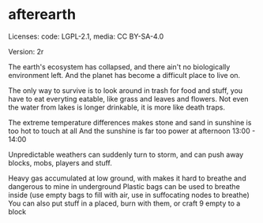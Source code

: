# afterearth

Licenses: code: LGPL-2.1, media: CC BY-SA-4.0

Version: 2r

The earth's ecosystem has collapsed, and there ain't no biologically environment left.
And the planet has become a difficult place to live on.

The only way to survive is to look around in trash for food and stuff, you have to eat everyting eatable, like grass and leaves and flowers.
Not even the water from lakes is longer drinkable, it is more like death traps.

The extreme temperature differences makes stone and sand in sunshine is too hot to touch at all
And the sunshine is far too power at afternoon 13:00 - 14:00

Unpredictable weathers can suddenly turn to storm, and can push away blocks, mobs, players and stuff.

Heavy gas accumulated at low ground, with makes it hard to breathe and dangerous to mine in underground
Plastic bags can be used to breathe inside
(use empty bags to fill with air, use in suffocating nodes to breathe)
You can also put stuff in a placed, burn with them, or craft 9 empty to a block




